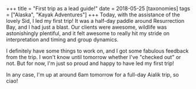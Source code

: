 +++
title = "First trip as a lead guide!"
date = 2018-05-25
[taxonomies]
tags = ["Alaska", "Kayak Adventures"]
+++
Today, with the assistance of the lovely Sid, I led my first trip! It was a half-day paddle around Resurrection Bay, and I had just a blast. Our clients were awesome, wildlife was astonishingly plentiful, and it felt awesome to really hit my stride on interpretation and timing and group dynamics.

I definitely have some things to work on, and I got some fabulous feedback from the trip. I won't know until tomorrow whether I've "checked out" or not. But for now, I'm just so proud and happy to have led my first trip!

In any case, I'm up at around 6am tomorrow for a full-day Aialik trip, so ciao!
